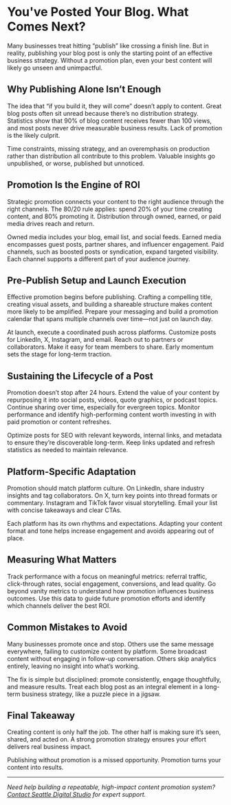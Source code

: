 # You've Posted Your Blog. What Comes Next?

Many businesses treat hitting “publish” like crossing a finish line. But in reality, publishing your blog post is only the starting point of an effective business strategy. Without a promotion plan, even your best content will likely go unseen and unimpactful.

## Why Publishing Alone Isn’t Enough

The idea that “if you build it, they will come” doesn’t apply to content. Great blog posts often sit unread because there’s no distribution strategy. Statistics show that 90% of blog content receives fewer than 100 views, and most posts never drive measurable business results. Lack of promotion is the likely culprit.

Time constraints, missing strategy, and an overemphasis on production rather than distribution all contribute to this problem. Valuable insights go unpublished, or worse, published but unnoticed.

## Promotion Is the Engine of ROI

Strategic promotion connects your content to the right audience through the right channels. The 80/20 rule applies: spend 20% of your time creating content, and 80% promoting it. Distribution through owned, earned, or paid media drives reach and return.

Owned media includes your blog, email list, and social feeds. Earned media encompasses guest posts, partner shares, and influencer engagement. Paid channels, such as boosted posts or syndication, expand targeted visibility. Each channel supports a different part of your audience journey.

## Pre-Publish Setup and Launch Execution

Effective promotion begins before publishing. Crafting a compelling title, creating visual assets, and building a shareable structure makes content more likely to be amplified. Prepare your messaging and build a promotion calendar that spans multiple channels over time—not just on launch day.

At launch, execute a coordinated push across platforms. Customize posts for LinkedIn, X, Instagram, and email. Reach out to partners or collaborators. Make it easy for team members to share. Early momentum sets the stage for long-term traction.

## Sustaining the Lifecycle of a Post

Promotion doesn’t stop after 24 hours. Extend the value of your content by repurposing it into social posts, videos, quote graphics, or podcast topics. Continue sharing over time, especially for evergreen topics. Monitor performance and identify high-performing content worth investing in with paid promotion or content refreshes.

Optimize posts for SEO with relevant keywords, internal links, and metadata to ensure they’re discoverable long-term. Keep links updated and refresh statistics as needed to maintain relevance.

## Platform-Specific Adaptation

Promotion should match platform culture. On LinkedIn, share industry insights and tag collaborators. On X, turn key points into thread formats or commentary. Instagram and TikTok favor visual storytelling. Email your list with concise takeaways and clear CTAs.

Each platform has its own rhythms and expectations. Adapting your content format and tone helps increase engagement and avoids appearing out of place.

## Measuring What Matters

Track performance with a focus on meaningful metrics: referral traffic, click-through rates, social engagement, conversions, and lead quality. Go beyond vanity metrics to understand how promotion influences business outcomes. Use this data to guide future promotion efforts and identify which channels deliver the best ROI.

## Common Mistakes to Avoid

Many businesses promote once and stop. Others use the same message everywhere, failing to customize content by platform. Some broadcast content without engaging in follow-up conversation. Others skip analytics entirely, leaving no insight into what’s working.

The fix is simple but disciplined: promote consistently, engage thoughtfully, and measure results. Treat each blog post as an integral element in a long-term business strategy, like a puzzle piece in a jigsaw.

## Final Takeaway

Creating content is only half the job. The other half is making sure it’s seen, shared, and acted on. A strong promotion strategy ensures your effort delivers real business impact.

Publishing without promotion is a missed opportunity. Promotion turns your content into results.

<HR>

*Need help building a repeatable, high-impact content promotion system? [Contact Seattle Digital Studio](/contact) for expert support.*